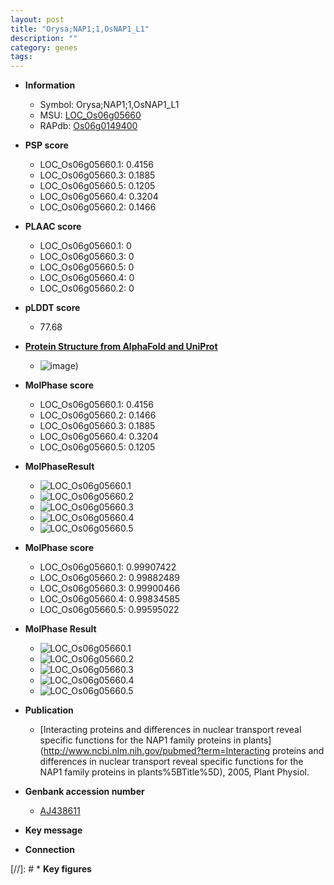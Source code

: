 ```yaml
---
layout: post
title: "Orysa;NAP1;1,OsNAP1_L1"
description: ""
category: genes
tags: 
---
```


* **Information**  
    + Symbol: Orysa;NAP1;1,OsNAP1_L1  
    + MSU: [LOC_Os06g05660](http://rice.plantbiology.msu.edu/cgi-bin/ORF_infopage.cgi?orf=LOC_Os06g05660)  
    + RAPdb: [Os06g0149400](http://rapdb.dna.affrc.go.jp/viewer/gbrowse_details/irgsp1?name=Os06g0149400)  

* **PSP score**  
    + LOC_Os06g05660.1: 0.4156 
    + LOC_Os06g05660.3: 0.1885 
    + LOC_Os06g05660.5: 0.1205 
    + LOC_Os06g05660.4: 0.3204 
    + LOC_Os06g05660.2: 0.1466 

* **PLAAC score**  
    + LOC_Os06g05660.1: 0 
    + LOC_Os06g05660.3: 0 
    + LOC_Os06g05660.5: 0 
    + LOC_Os06g05660.4: 0 
    + LOC_Os06g05660.2: 0 

* **pLDDT score**
    + 77.68

* **[Protein Structure from AlphaFold and UniProt](https://www.uniprot.org/uniprotkb/Q5VND6/entry#structure)**
    + ![image](https://ricepsp.github.io/images/Q5/AF-Q5VND6-F1.png))

* **MolPhase score**
    + LOC_Os06g05660.1: 0.4156
    + LOC_Os06g05660.2: 0.1466
    + LOC_Os06g05660.3: 0.1885
    + LOC_Os06g05660.4: 0.3204
    + LOC_Os06g05660.5: 0.1205

* **MolPhaseResult**
    + ![LOC_Os06g05660.1](https://ricepsp.github.io/pictures/LOC_Os06g/LOC_Os06g05660.1.png)
    + ![LOC_Os06g05660.2](https://ricepsp.github.io/pictures/LOC_Os06g/LOC_Os06g05660.2.png)
    + ![LOC_Os06g05660.3](https://ricepsp.github.io/pictures/LOC_Os06g/LOC_Os06g05660.3.png)
    + ![LOC_Os06g05660.4](https://ricepsp.github.io/pictures/LOC_Os06g/LOC_Os06g05660.4.png)
    + ![LOC_Os06g05660.5](https://ricepsp.github.io/pictures/LOC_Os06g/LOC_Os06g05660.5.png)

* **MolPhase score**
    + LOC_Os06g05660.1: 0.99907422
    + LOC_Os06g05660.2: 0.99882489
    + LOC_Os06g05660.3: 0.99900466
    + LOC_Os06g05660.4: 0.99834585
    + LOC_Os06g05660.5: 0.99595022

* **MolPhase Result**
    + ![LOC_Os06g05660.1](https://304243504.github.io/Pictures/LOC_Os06g/LOC_Os06g05660.1.png)
    + ![LOC_Os06g05660.2](https://304243504.github.io/Pictures/LOC_Os06g/LOC_Os06g05660.2.png)
    + ![LOC_Os06g05660.3](https://304243504.github.io/Pictures/LOC_Os06g/LOC_Os06g05660.3.png)
    + ![LOC_Os06g05660.4](https://304243504.github.io/Pictures/LOC_Os06g/LOC_Os06g05660.4.png)
    + ![LOC_Os06g05660.5](https://304243504.github.io/Pictures/LOC_Os06g/LOC_Os06g05660.5.png)

* **Publication**  
    + [Interacting proteins and differences in nuclear transport reveal specific functions for the NAP1 family proteins in plants](http://www.ncbi.nlm.nih.gov/pubmed?term=Interacting proteins and differences in nuclear transport reveal specific functions for the NAP1 family proteins in plants%5BTitle%5D), 2005, Plant Physiol.

* **Genbank accession number**  
    + [AJ438611](http://www.ncbi.nlm.nih.gov/nuccore/AJ438611)

* **Key message**  

* **Connection**  

[//]: # * **Key figures**  


